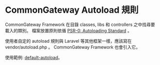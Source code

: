 CommonGateway Autoload 規則
========================

CommonGateway Framework 在目錄 classes, libs 和 controllers 之中找尋要載入的類別。
檔案放置原則依循 [PSR-0: Autoloading Standard](https://www.php-fig.org/psr/psr-0/) 。

使用者自定的 autoload 規則與 Laravel 等其他框架一樣，應該寫在 vendor/autoload.php 。
CommonGateway Framework 也會引入它。

使用範例: [default-autoload](../demo/default-autoload)。
